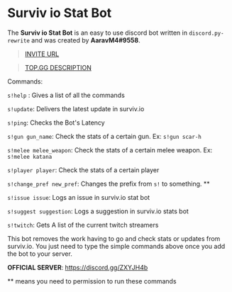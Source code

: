 # Surviv io Stat Bot 

The **Surviv io Stat Bot** is an easy to use discord bot written in `discord.py-rewrite` and was created by **AaravM4#9558**.
> [INVITE URL](https://discordapp.com/api/oauth2/authorize?client_id=655541871006842891&permissions=0&scope=bot)

> [TOP.GG DESCRIPTION](https://top.gg/bot/655541871006842891)

Commands:

`s!help` : Gives a list of all the commands

`s!update`: Delivers the latest update in surviv.io

`s!ping`: Checks the Bot's Latency

`s!gun gun_name`: Check the stats of a certain gun. Ex: `s!gun scar-h`

`s!melee melee_weapon`: Check the stats of a certain melee weapon. Ex: `s!melee katana`

`s!player player`: Check the stats of a certain player

`s!change_pref new_pref`: Changes the prefix from `s!` to something. **

`s!issue issue`: Logs an issue in surviv.io stat bot

`s!suggest suggestion`: Logs a suggestion in surviv.io stats bot

`s!twitch`: Gets A list of the current twitch streamers


This bot removes the work having to go and check stats or updates from surviv.io. You just need to type the simple commands above once you add the bot to your server.

**OFFICIAL SERVER**: https://discord.gg/ZXYJH4b

** means you need to permission to run these commands
